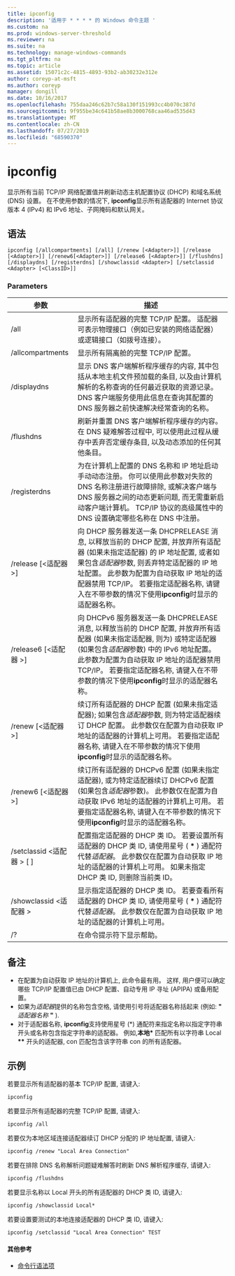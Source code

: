 ```yaml
---
title: ipconfig
description: '适用于 * * * * 的 Windows 命令主题 '
ms.custom: na
ms.prod: windows-server-threshold
ms.reviewer: na
ms.suite: na
ms.technology: manage-windows-commands
ms.tgt_pltfrm: na
ms.topic: article
ms.assetid: 15071c2c-4815-4893-93b2-ab30232e312e
author: coreyp-at-msft
ms.author: coreyp
manager: dongill
ms.date: 10/16/2017
ms.openlocfilehash: 755daa246c62b7c58a130f151993cc4b070c387d
ms.sourcegitcommit: 9f955be34c641b58ae8b3000768caa46ad535d43
ms.translationtype: MT
ms.contentlocale: zh-CN
ms.lasthandoff: 07/27/2019
ms.locfileid: "68590370"
---
```

# <a name="ipconfig"></a>ipconfig



显示所有当前 TCP/IP 网络配置值并刷新动态主机配置协议 (DHCP) 和域名系统 (DNS) 设置。 在不使用参数的情况下, **ipconfig**显示所有适配器的 Internet 协议版本 4 (IPv4) 和 IPv6 地址、子网掩码和默认网关。

## <a name="syntax"></a>语法

```
ipconfig [/allcompartments] [/all] [/renew [<Adapter>]] [/release [<Adapter>]] [/renew6[<Adapter>]] [/release6 [<Adapter>]] [/flushdns] [/displaydns] [/registerdns] [/showclassid <Adapter>] [/setclassid <Adapter> [<ClassID>]]
```

### <a name="parameters"></a>Parameters

|参数|描述|
|---------|-----------|
|/all|显示所有适配器的完整 TCP/IP 配置。 适配器可表示物理接口（例如已安装的网络适配器）或逻辑接口（如拨号连接）。|
|/allcompartments|显示所有隔离舱的完整 TCP/IP 配置。|
|/displaydns|显示 DNS 客户端解析程序缓存的内容, 其中包括从本地主机文件预加载的条目, 以及由计算机解析的名称查询的任何最近获取的资源记录。 DNS 客户端服务使用此信息在查询其配置的 DNS 服务器之前快速解决经常查询的名称。|
|/flushdns|刷新并重置 DNS 客户端解析程序缓存的内容。 在 DNS 疑难解答过程中, 可以使用此过程从缓存中丢弃否定缓存条目, 以及动态添加的任何其他条目。|
|/registerdns|为在计算机上配置的 DNS 名称和 IP 地址启动手动动态注册。 你可以使用此参数对失败的 DNS 名称注册进行故障排除, 或解决客户端与 DNS 服务器之间的动态更新问题, 而无需重新启动客户端计算机。 TCP/IP 协议的高级属性中的 DNS 设置确定哪些名称在 DNS 中注册。|
|/release [\<适配器 >]|向 DHCP 服务器发送一条 DHCPRELEASE 消息, 以释放当前的 DHCP 配置, 并放弃所有适配器 (如果未指定适配器) 的 IP 地址配置, 或者如果包含*适配器*参数, 则丢弃特定适配器的 IP 地址配置。 此参数为配置为自动获取 IP 地址的适配器禁用 TCP/IP。 若要指定适配器名称, 请键入在不带参数的情况下使用**ipconfig**时显示的适配器名称。|
|/release6 [\<适配器 >]|向 DHCPv6 服务器发送一条 DHCPRELEASE 消息, 以释放当前的 DHCP 配置, 并放弃所有适配器 (如果未指定适配器, 则为) 或特定适配器 (如果包含*适配器*参数) 中的 IPv6 地址配置。 此参数为配置为自动获取 IP 地址的适配器禁用 TCP/IP。 若要指定适配器名称, 请键入在不带参数的情况下使用**ipconfig**时显示的适配器名称。|
|/renew [\<适配器 >]|续订所有适配器的 DHCP 配置 (如果未指定适配器); 如果包含*适配器*参数, 则为特定适配器续订 DHCP 配置。 此参数仅在配置为自动获取 IP 地址的适配器的计算机上可用。 若要指定适配器名称, 请键入在不带参数的情况下使用**ipconfig**时显示的适配器名称。|
|/renew6 [\<适配器 >]|续订所有适配器的 DHCPv6 配置 (如果未指定适配器), 或为特定适配器续订 DHCPv6 配置 (如果包含*适配器*参数)。 此参数仅在配置为自动获取 IPv6 地址的适配器的计算机上可用。 若要指定适配器名称, 请键入在不带参数的情况下使用**ipconfig**时显示的适配器名称。|
|/setclassid \<适配器 > [ <ClassID>]|配置指定适配器的 DHCP 类 ID。 若要设置所有适配器的 DHCP 类 ID, 请使用星号 ( **&#42;** ) 通配符代替*适配器*。 此参数仅在配置为自动获取 IP 地址的适配器的计算机上可用。 如果未指定 DHCP 类 ID, 则删除当前类 ID。|
|/showclassid \<适配器 >|显示指定适配器的 DHCP 类 ID。 若要查看所有适配器的 DHCP 类 ID, 请使用星号 ( **&#42;** ) 通配符代替*适配器*。 此参数仅在配置为自动获取 IP 地址的适配器的计算机上可用。|
|/?|在命令提示符下显示帮助。|

## <a name="remarks"></a>备注

- 在配置为自动获取 IP 地址的计算机上, 此命令最有用。 这样, 用户便可以确定哪些 TCP/IP 配置值已由 DHCP 配置、自动专用 IP 寻址 (APIPA) 或备用配置。
- 如果为*适配器*提供的名称包含空格, 请使用引号将适配器名称括起来 (例如: **"** <em>适配器名称</em> **"** ).
- 对于适配器名称, **ipconfig**支持使用星号 (\*) 通配符来指定名称以指定字符串开头或名称包含指定字符串的适配器。 例如,**本地\*** 匹配所有以字符串 Local **\*\*** 开头的适配器, con 匹配包含该字符串 con 的所有适配器。

## <a name="examples"></a>示例

若要显示所有适配器的基本 TCP/IP 配置, 请键入:
```
ipconfig
```
若要显示所有适配器的完整 TCP/IP 配置, 请键入:
```
ipconfig /all
```
若要仅为本地区域连接适配器续订 DHCP 分配的 IP 地址配置, 请键入:
```
ipconfig /renew "Local Area Connection"
```
若要在排除 DNS 名称解析问题疑难解答时刷新 DNS 解析程序缓存, 请键入:
```
ipconfig /flushdns
```
若要显示名称以 Local 开头的所有适配器的 DHCP 类 ID, 请键入:
```
ipconfig /showclassid Local*
```
若要设置要测试的本地连接适配器的 DHCP 类 ID, 请键入:
```
ipconfig /setclassid "Local Area Connection" TEST
```

#### <a name="additional-references"></a>其他参考

-   [命令行语法项](command-line-syntax-key.md)
